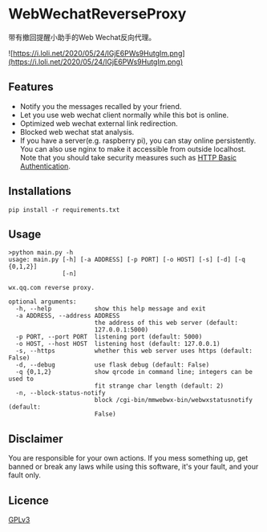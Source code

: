 # WebWechatReverseProxy
带有撤回提醒小助手的Web Wechat反向代理。

![https://i.loli.net/2020/05/24/lGjE6PWs9HutgIm.png](https://i.loli.net/2020/05/24/lGjE6PWs9HutgIm.png)
## Features
 - Notify you the messages recalled by your friend.
 - Let you use web wechat client normally while this bot is online.
 - Optimized web wechat external link redirection.
 - Blocked web wechat stat analysis.
 - If you have a server(e.g. raspberry pi), you can stay online persistently. You can also use nginx to make it accessible from outside localhost. Note that you should take security measures such as [HTTP Basic Authentication](https://docs.nginx.com/nginx/admin-guide/security-controls/configuring-http-basic-authentication/).
 
## Installations
```
pip install -r requirements.txt
```

## Usage
```
>python main.py -h
usage: main.py [-h] [-a ADDRESS] [-p PORT] [-o HOST] [-s] [-d] [-q {0,1,2}]
               [-n]

wx.qq.com reverse proxy.

optional arguments:
  -h, --help            show this help message and exit
  -a ADDRESS, --address ADDRESS
                        the address of this web server (default:
                        127.0.0.1:5000)
  -p PORT, --port PORT  listening port (default: 5000)
  -o HOST, --host HOST  listening host (default: 127.0.0.1)
  -s, --https           whether this web server uses https (default: False)
  -d, --debug           use flask debug (default: False)
  -q {0,1,2}            show qrcode in command line; integers can be used to
                        fit strange char length (default: 2)
  -n, --block-status-notify
                        block /cgi-bin/mmwebwx-bin/webwxstatusnotify (default:
                        False)
```

## Disclaimer
You are responsible for your own actions. If you mess something up, get banned or break any laws while using this software, it's your fault, and your fault only.

## Licence
[GPLv3](./LICENSE)